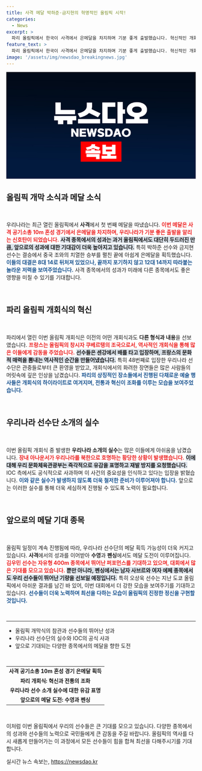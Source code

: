 ```yaml
---
title: 사격 메달 박하준·금지현의 혁명적인 올림픽 시작!
categories:
  - News
excerpt: >
  파리 올림픽에서 한국이 사격에서 은메달을 차지하며 기분 좋게 출발했습니다. 혁신적인 개회식은 센강을 무대로 화려한 장관을 펼쳤지만, 아쉬운 실수로 우리나라가 북한으로 잘못 소개되기도 했습니다. 더 많은 메달 기대해봅니다!
feature_text: >
  파리 올림픽에서 한국이 사격에서 은메달을 차지하며 기분 좋게 출발했습니다. 혁신적인 개회식은 센강을 무대로 화려한 장관을 펼쳤지만, 아쉬운 실수로 우리나라가 북한으로 잘못 소개되기도 했습니다. 더 많은 메달 기대해봅니다!
image: '/assets/img/newsdao_breakingnews.jpg'
---
```


<p><img src="/assets/img/newsdao_breakingnews.jpg" alt="flaretime 속보" /></p>

<h2 data-ke-size="size26">올림픽 개막 소식과 메달 소식</h2>

<p data-ke-size="size16">&nbsp;</p>

<p>우리나라는 최근 열린 올림픽에서 <b>사격</b>에서  첫 번째 메달을 따냈습니다. <b><span style="color: #ee2323;">이번 메달은 사격 공기소총 10m 혼성 경기에서 은메달을 차지하며, 우리나라가 기분 좋은 출발을 알리는 신호탄이 되었습니다.</span></b> <b><span style="background-color: #21538527;">사격 종목에서의 성과는 과거 올림픽에서도 대단히 두드러진 만큼, 앞으로의 성과에 대한 기대감이 더욱 높아지고 있습니다.</span></b> 특히 박하준 선수와 금지현 선수는 결승에서 중국 조와의 치열한 승부를 펼친 끝에 아쉽게 은메달을 획득했습니다. <b><span style="color: #1a5490;">이들의 대결은 8대 14로 뒤처져 있었으나, 끝까지 포기하지 않고 12대 14까지 따라붙는 놀라운 저력을 보여주었습니다.</span></b> 사격 종목에서의 성과가 미래에 다른 종목에서도 좋은 영향을 미칠 수 있기를 기대합니다.</p>

<p data-ke-size="size16">&nbsp;</p>

<h2 data-ke-size="size26">파리 올림픽 개회식의 혁신</h2>

<p data-ke-size="size16">&nbsp;</p>

<p>파리에서 열린 이번 올림픽 개회식은 이전의 어떤 개회식과도 <b>다른 형식과 내용</b>을 선보였습니다. <b><span style="color: #ee2323;">프랑스는 올림픽의 창시자 쿠베르탱의 조국으로서, 역사적인 개회식을 통해 많은 이들에게 감동을 주었습니다.</span></b> <b><span style="background-color: #21538527;">선수들은 센강에서 배를 타고 입장하며, 프랑스의 문화적 매력을 뽐내는 역사적인 순간을 만들어냈습니다.</span></b> 특히 48번째로 입장한 우리나라 선수단은 관중들로부터 큰 환영을 받았고, 개회식에서의 화려한 장면들은 많은 사람들의 머릿속에 깊은 인상을 남겼습니다. <b><span style="color: #1a5490;">파리의 상징적인 장소들에서 진행된 다채로운 예술 행사들은 개회식의 하이라이트로 여겨지며, 전통과 혁신이 조화를 이루는 모습을 보여주었습니다.</span></b></p>

<p data-ke-size="size16">&nbsp;</p>

<h2 data-ke-size="size26">우리나라 선수단 소개의 실수</h2>

<p data-ke-size="size16">&nbsp;</p>

<p>이번 올림픽 개회식 중 발생한 <b>우리나라 소개의 실수</b>는 많은 이들에게 아쉬움을 남겼습니다. <b><span style="color: #ee2323;">장내 아나운서가 우리나라를 북한으로 호명하는 황당한 상황이 발생했습니다.</span></b> <b><span style="background-color: #21538527;">이에 대해 우리 문화체육관광부는 즉각적으로 유감을 표명하고 재발 방지를 요청했습니다.</span></b> IOC 측에서도 공식적으로 사과하며 이 사건의 중요성을 인식하고 있다는 입장을 밝혔습니다. <b><span style="color: #1a5490;">이와 같은 실수가 발생하지 않도록 더욱 철저한 준비가 이루어져야 합니다.</span></b> 앞으로는 이러한 실수를 통해 더욱 세심하게 진행될 수 있도록 노력이 필요합니다.</p>

<p data-ke-size="size16">&nbsp;</p>

<h2 data-ke-size="size26">앞으로의 메달 기대 종목</h2>

<p data-ke-size="size16">&nbsp;</p>

<p>올림픽 일정이 계속 진행됨에 따라, 우리나라 선수단의 메달 획득 가능성이 더욱 커지고 있습니다. <b>사격</b>에서의 성과를 이어받아 <b>수영</b>과 <b>펜싱</b>에서도 메달 도전이 이루어집니다. <b><span style="color: #ee2323;">김우민 선수는 자유형 400m 종목에서 뛰어난 퍼포먼스를 기대하고 있으며, 대회에서 많은 기대를 모으고 있습니다.</span></b> <b><span style="background-color: #21538527;">뿐만 아니라, 펜싱에서는 남자 사브르와 여자 에페 종목에서도 우리 선수들이 뛰어난 기량을 선보일 예정입니다.</span></b> 특히 오상욱 선수는 지난 도쿄 올림픽에서 아쉬운 결과를 남긴 바 있어, 이번 대회에서 더 강한 모습을 보여주기를 기대하고 있습니다. <b><span style="color: #1a5490;">선수들이 더욱 노력하며 최선을 다하는 모습이 올림픽의 진정한 정신을 구현할 것입니다.</span></b></p>

<p data-ke-size="size16">&nbsp;</p>

<hr>

<ul>
    <li>올림픽 개막식의 참관과 선수들의 뛰어난 성과</li>
    <li>우리나라 선수단의 실수와 IOC의 공식 사과</li>
    <li>앞으로 기대되는 다양한 종목에서의 메달을 향한 도전</li>
</ul>

<p data-ke-size="size16">&nbsp;</p>

<table style="width: 100%;">
    <tr>
        <td style="text-align: center; height: 17px;"><b>사격 공기소총 10m 혼성 경기 은메달 획득</b></td>
    </tr>
    <tr>
        <td style="text-align: center; height: 17px;"><b>파리 개회식: 혁신과 전통의 조화</b></td>
    </tr>
    <tr>
        <td style="text-align: center; height: 17px;"><b>우리나라 선수 소개 실수에 대한 유감 표명</b></td>
    </tr>
    <tr>
        <td style="text-align: center; height: 17px;"><b>앞으로의 메달 도전: 수영과 펜싱</b></td>
    </tr>
</table>

<p data-ke-size="size16">&nbsp;</p>

<p>이처럼 이번 올림픽에서 우리의 선수들은 큰 기대를 모으고 있습니다. 다양한 종목에서의 성과와 선수들의 노력으로 국민들에게 큰 감동을 주길 바랍니다. 올림픽의 역사를 다시 새롭게 만들어가는 이 과정에서 모든 선수들이 힘을 합쳐 최선을 다해주시기를 기대합니다.</p>
실시간 뉴스 속보는, <a href="https://newsdao.kr" rel="dofollow">https://newsdao.kr</a>


